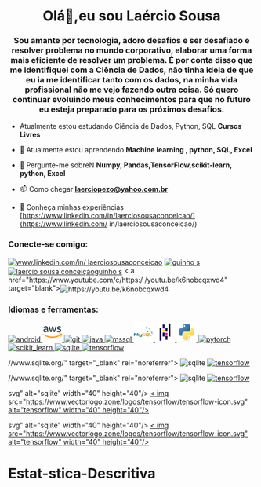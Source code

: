 <h1 align="center">Olá👋,eu sou Laércio Sousa</h1>
<h3 align="center">Sou amante por tecnologia, adoro desafios e ser desafiado e resolver problema no mundo corporativo, elaborar uma forma mais eficiente de resolver um problema. É por conta disso que me identifiquei com a Ciência de Dados, não tinha ideia de que eu ia me identificar tanto com os dados, na minha vida profissional não me vejo fazendo outra coisa. Só quero continuar evoluindo meus conhecimentos para que no futuro eu esteja preparado para os próximos desafios.</h3>

- Atualmente estou estudando Ciência de Dados, Python, SQL **Cursos Livres**

- 🌱 Atualmente estou aprendendo **Machine learning , python, SQL, Excel**

- 💬 Pergunte-me sobreN **Numpy, Pandas,TensorFlow,scikit-learn, python, Excel**

- 📫 Como chegar **laerciopezo@yahoo.com.br**

- 📄 Conheça minhas experiências [https://www.linkedin.com/in/laerciosousaconceicao/](https://www.linkedin.com/ in/laerciosousaconceicao/)

<h3 align="left">Conecte-se comigo:</h3>
<p align="left">
<a href="https://linkedin.com/in/www.linkedin.com/ in/ laerciosousaconceicao" target="blank"><img align="center" src="https://raw.githubusercontent.com/rahuldkjain/github-profile-readme-generator/master/src/images/icons/Social/ linked-in-alt.svg" alt="www.linkedin.com/in/ laerciosousaconceicao" height="30" width="40" /></a>
<a href="https://kaggle.com/guinho s" target="blank"><img align="center" src="https://raw.githubusercontent.com/rahuldkjain/github-profile-readme- generator/master/src/images/icons/Social/kaggle.svg" alt="guinho s" height="30" width="40" /></a> <a href="
https://fb.com /laercio sousa conceiçãoguinho s" target="blank"><img align="center" src="https://raw.githubusercontent.com/rahuldkjain/github-profile-readme-generator/master/src/images/icons/ Social/facebook.svg" alt="laercio sousa conceiçãoguinho s" height="30" width="40" /></a> <
a href="https://www.youtube.com/c/https:/ /youtu.be/k6nobcqxwd4" target="blank"><img align="center" src="https://raw.githubusercontent.com/rahuldkjain/github-profile-readme-generator/master/src/images/icons/Social/ youtube.svg" alt="https://youtu.be/k6nobcqxwd4" height="30" width="40" /></a>
</p>

<h3 align="left">Idiomas e ferramentas:</h3>
<p align="left"> <a href="https://developer.android.com" target="_blank" rel="noreferrer"> <img src="https://raw.githubusercontent.com/devicons /devicon/master/icons/android/android-original-wordmark.svg" alt="android" width="40" height="40"/> </a> <a href="https://aws.amazon .com" target="_blank" rel="noreferrer"> <img src="https://raw.githubusercontent.com/devicons/devicon/master/icons/amazonwebservices/amazonwebservices-original-wordmark.svg" alt=" aws" width="40" height="40"/> </a> <a href="https://git-scm.com/" target="_blank" rel="noreferrer"> <img src="https://www.vectorlogo.zone/logos/git-scm/git-scm-icon.svg" alt="git" width= "40" height="40"/> </a> <a href="https://www.java.com" target="_blank" rel="noreferrer"> <img src="https://raw .githubusercontent.com/devicons/devicon/master/icons/java/java-original.svg" alt="java" width="40" height="40"/> </a> <a href="https:/ /www.microsoft.com/en-us/sql-server" target="_blank" rel="noreferrer"> <img src="https://www.svgrepo.com/show/303229/microsoft-sql-server -logotipo.svg" alt="mssql" width="40" height="40"/> </a> <a href="https://www.mysql.com/" target="_blank" rel="noreferrer"> <img src="https://raw.githubusercontent.com/devicons/devicon/master/icons/mysql/mysql-original-wordmark.svg" alt="mysql" width="40" height="40"/> </a> <a href="https://pandas.pydata.org/" target="_blank" rel="noreferrer"> <img src="https://raw.githubusercontent.com/devicons/devicon/ 2ae2a900d2f041da66e950e4d48052658d850630/icons/pandas/pandas-original.svg" alt="pandas" width="40" height="40"/> </a> <a href="https://www.python.org" target="_blank" rel="noreferrer"> <img src="https://raw.githubusercontent.com/devicons/devicon/master/icons/python/python-original.svg" alt="python" width="40" height="40"/> </a> <a href="https://pytorch.org/" target="_blank" rel="noreferrer"> <img src= "https://www.vectorlogo.zone/logos/pytorch/pytorch-icon.svg" alt="pytorch" width="40" height="40"/> </a> <a href="https:/ /scikit-learn.org/" target="_blank" rel="noreferrer"> <img src="https://upload.wikimedia.org/wikipedia/commons/0/05/Scikit_learn_logo_small.svg" alt="scikit_learn" width="40" height="40"/> </a> <a href="https://www.sqlite.org/" target="_blank" rel="noreferrer"> <img src="https://www.vectorlogo.zone/logos/sqlite/sqlite-icon.svg" alt="sqlite" width="40" height="40"/> </a> <a href= "https://www.tensorflow.org" target="_blank" rel="noreferrer"> <img src="https://www.vectorlogo.zone/logos/tensorflow/tensorflow-icon.svg" alt=" tensorflow" width="40" height="40"/> </a> </p>//www.sqlite.org/" target="_blank" rel="noreferrer"> <img src="https://www.vectorlogo.zone/logos/sqlite/sqlite-icon.svg" alt="sqlite" width="40" height="40"/> </a> <a href="https://www.tensorflow.org" target="_blank" rel="noreferrer"> <img src="https:/ /www.vectorlogo.zone/logos/tensorflow/tensorflow-icon.svg" alt="tensorflow" width="40" height="40"/> </a> </p>//www.sqlite.org/" target="_blank" rel="noreferrer"> <img src="https://www.vectorlogo.zone/logos/sqlite/sqlite-icon.svg" alt="sqlite" width="40" height="40"/> </a> <a href="https://www.tensorflow.org" target="_blank" rel="noreferrer"> <img src="https:/ /www.vectorlogo.zone/logos/tensorflow/tensorflow-icon.svg" alt="tensorflow" width="40" height="40"/> </a> </p>svg" alt="sqlite" width="40" height="40"/> </a> <a href="https://www.tensorflow.org" target="_blank" rel="noreferrer"> < img src="https://www.vectorlogo.zone/logos/tensorflow/tensorflow-icon.svg" alt="tensorflow" width="40" height="40"/> </a> </p>svg" alt="sqlite" width="40" height="40"/> </a> <a href="https://www.tensorflow.org" target="_blank" rel="noreferrer"> < img src="https://www.vectorlogo.zone/logos/tensorflow/tensorflow-icon.svg" alt="tensorflow" width="40" height="40"/> </a> </p>






# Estat-stica-Descritiva

